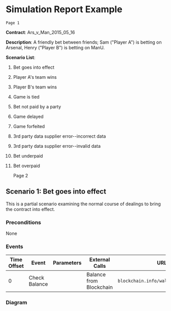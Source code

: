 # Simulation Report Example

    Page 1

**Contract**: Ars_v_Man_2015_05_16

**Description**: A friendly bet between friends; Sam ("Player A") is betting on Arsenal, Henry ("Player B") is betting on ManU.

**Scenario List**:

1. Bet goes into effect
1. Player A's team wins
1. Player B's team wins
1. Game is tied
1. Bet not paid by a party
1. Game delayed
1. Game forfeited
1. 3rd party data supplier error--incorrect data
1. 3rd party data supplier error--invalid data
1. Bet underpaid
1. Bet overpaid

    Page 2

## Scenario 1: Bet goes into effect

This is a partial scenario examining the normal course of dealings to bring the contract into effect.

### Preconditions

None

### Events

Time Offset|Event|Parameters|External Calls|URL|Results
---|---|---|---|---|---
0|Check Balance||Balance from Blockchain|`blockchain.info/wallet/get_balance`|`{"balance":2}`

### Diagram

[logo]: images/scenario_1.png


